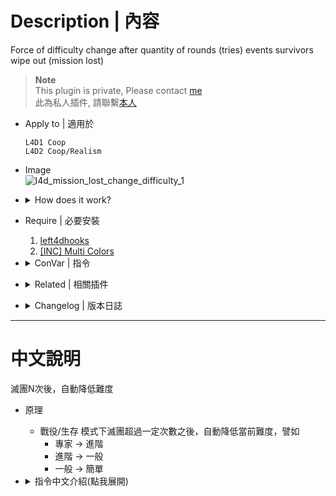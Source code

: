 # Description | 內容
Force of difficulty change after quantity of rounds (tries) events survivors wipe out (mission lost)

> __Note__ <br/>
This plugin is private, Please contact [me](https://github.com/fbef0102/Game-Private_Plugin#私人插件列表-private-plugins-list)<br/>
此為私人插件, 請聯繫[本人](https://github.com/fbef0102/Game-Private_Plugin#私人插件列表-private-plugins-list)

* Apply to | 適用於
	```
	L4D1 Coop
	L4D2 Coop/Realism
	```

* Image
	<br/>![l4d_mission_lost_change_difficulty_1](image/l4d_mission_lost_change_difficulty_1.jpg)

* <details><summary>How does it work?</summary>

	* After survivors wipe out (mission lost), change difficulty to easier, for example
		* Expert -> Hard
		* Hard -> Normal
		* Normal -> Easy
</details>

* Require | 必要安裝
	1. [left4dhooks](https://forums.alliedmods.net/showthread.php?t=321696)
	2. [[INC] Multi Colors](https://github.com/fbef0102/L4D1_2-Plugins/releases/tag/Multi-Colors)

* <details><summary>ConVar | 指令</summary>

	* cfg/sourcemod/l4d_mission_lost_change_difficulty.cfg
		```php
		// 0=Plugin off, 1=Plugin on.
		l4d_mission_lost_change_difficulty_enable "1"

		// Changes how message displays. (0: Disable, 1:In chat, 2: In Hint Box, 3: In center text)
		l4d_mission_lost_change_difficulty_announce_type "1"

		// Quantity of rounds (tries) events survivors wipe out before force of difficulty change on non-final maps in coop/realism (0=off)
		l4d_mission_lost_change_difficulty_try "2"

		// Quantity of rounds (tries) events survivors wipe out before force of difficulty change on final maps in coop/realism (0=off)
		l4d_mission_lost_change_difficulty_final "4"
		```
</details>

* <details><summary>Related | 相關插件</summary>

	1. [l4d2_vote_manager3](https://github.com/fbef0102/L4D1_2-Plugins/tree/master/l4d2_vote_manager3): Unable to call valve vote if player does not have access
		* 沒有權限的玩家不能隨意發起官方投票
	2. [l4d2_custom_difficulty](/L4D_插件/Server_伺服器/l4d2_custom_difficulty): Set your own custom difficulty and damage + vote to change custom difficulty
    	* 自訂遊戲難度、特感傷害、殭屍傷害、Tank傷害、Witch傷害 + 投票更換自訂的難度
</details>

* <details><summary>Changelog | 版本日誌</summary>

	* v1.0 (2024-7-21)
		* Initial Release
</details>

- - - -
# 中文說明
滅團N次後，自動降低難度

* 原理
	* 戰役/生存 模式下滅團超過一定次數之後，自動降低當前難度，譬如
		* 專家 -> 進階
		* 進階 -> 一般
		* 一般 -> 簡單
	
* <details><summary>指令中文介紹(點我展開)</summary>

	* cfg/sourcemod/l4d_mission_lost_change_difficulty.cfg
		```php
		// 0=插件關閉, 1=插件開啟.
		l4d_mission_lost_change_difficulty_enable "1"
		
		// 倒數提示該如何顯示. (0: 不提示, 1: 聊天框, 2: 黑底白字框, 3: 螢幕正中間)
		l4d_mission_lost_change_difficulty_announce_type "1"

		// 戰役/寫實模式下 滅團超過2次之後，降低當前難度 (0=關閉這項功能)
		l4d_mission_lost_change_difficulty_try "2"

		// 戰役/寫實模式下 最終關卡滅團超過4次之後，降低當前難度 (0=關閉這項功能)
		l4d_mission_lost_change_difficulty_final "4"
		```
</details>
